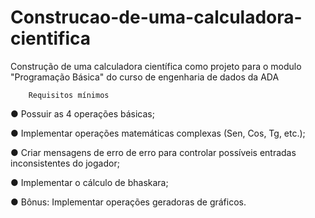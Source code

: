 # Construcao-de-uma-calculadora-cientifica

Construção de uma calculadora científica como projeto para o modulo "Programação Básica" do curso de engenharia de dados da ADA

        Requisitos mínimos


● Possuir as 4 operações básicas; 

● Implementar operações matemáticas complexas (Sen, Cos, Tg, etc.); 

● Criar mensagens de erro de erro para controlar possíveis entradas inconsistentes do jogador; 

● Implementar o cálculo de bhaskara;   

● Bônus: Implementar operações geradoras de gráficos. 
